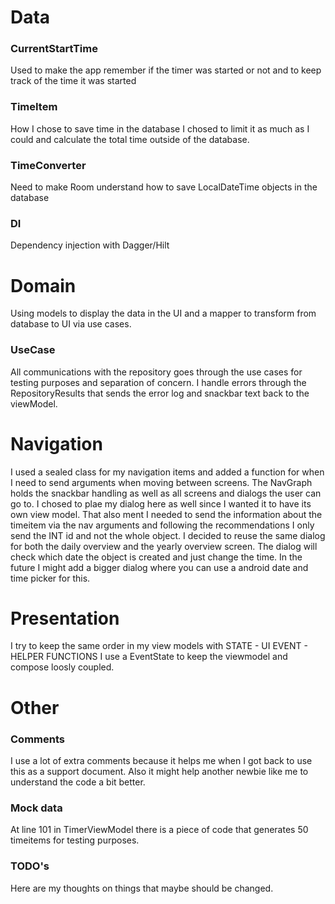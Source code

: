 # Data

### CurrentStartTime
Used to make the app remember if the timer was started or not and to keep track of the time it was started

### TimeItem
How I chose to save time in the database
I chosed to limit it as much as I could and calculate the total time outside of the database.

### TimeConverter
Need to make Room understand how to save LocalDateTime objects in the database

### DI
Dependency injection with Dagger/Hilt


# Domain
Using models to display the data in the UI and a mapper to transform from database to UI via use cases.

### UseCase
All communications with the repository goes through the use cases for testing purposes and separation of concern.
I handle errors through the RepositoryResults that sends the error log and snackbar text back to the viewModel.

# Navigation
I used a sealed class for my navigation items and added a function for when I need to send arguments when moving between screens.
The NavGraph holds the snackbar handling as well as all screens and dialogs the user can go to. 
I chosed to plae my dialog here as well since I wanted it to have its own view model. That also ment I needed to send the information about the timeitem via the nav arguments and following the recommendations I only send the INT id and not the whole object.
I decided to reuse the same dialog for both the daily overview and the yearly overview screen. The dialog will check which date the object is created and just change the time. In the future I might add a bigger dialog where you can use a android date and time picker for this.

# Presentation
I try to keep the same order in my view models with STATE - UI EVENT - HELPER FUNCTIONS
I use a EventState to keep the viewmodel and compose loosly coupled. 

# Other

### Comments
I use a lot of extra comments because it helps me when I got back to use this as a support document. Also it might help another newbie like me to understand the code a bit better.

### Mock data
At line 101 in TimerViewModel there is a piece of code that generates 50 timeitems for testing purposes.

### TODO's
Here are my thoughts on things that maybe should be changed.
